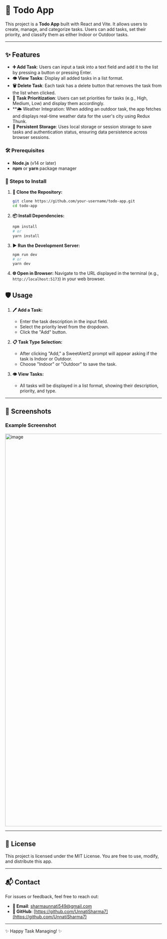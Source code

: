 # 📝 Todo App

This project is a **Todo App** built with React and Vite. It allows users to create, manage, and categorize tasks. Users can add tasks, set their priority, and classify them as either Indoor or Outdoor tasks.

---

## ✨ Features

- **➕ Add Task**: Users can input a task into a text field and add it to the list by pressing a button or pressing Enter.
- **👁️ View Tasks**: Display all added tasks in a list format.
- **🗑️ Delete Task**: Each task has a delete button that removes the task from the list when clicked.
- **🎯 Task Prioritization**: Users can set priorities for tasks (e.g., High, Medium, Low) and display them accordingly.
- **🌦️ Weather Integration: When adding an outdoor task, the app fetches and displays real-time weather data for the user's city using Redux Thunk.
- **💾 Persistent Storage**: Uses local storage or session storage to save tasks and authentication status, ensuring data persistence across browser sessions.

### 🛠️ Prerequisites

- **Node.js** (v14 or later)
- **npm** or **yarn** package manager

### 🚀 Steps to Install

1. **📂 Clone the Repository:**

   ```bash
   git clone https://github.com/your-username/todo-app.git
   cd todo-app
   ```

2. **📦 Install Dependencies:**

   ```bash
   npm install
   # or
   yarn install
   ```

3. **▶️ Run the Development Server:**

   ```bash
   npm run dev
   # or
   yarn dev
   ```

4. **🌐 Open in Browser:**
   Navigate to the URL displayed in the terminal (e.g., `http://localhost:5173`) in your web browser.

## 🛡️ Usage

1. **🖊️ Add a Task:**

   - Enter the task description in the input field.
   - Select the priority level from the dropdown.
   - Click the "Add" button.

2. **📋 Task Type Selection:**

   - After clicking "Add," a SweetAlert2 prompt will appear asking if the task is Indoor or Outdoor.
   - Choose "Indoor" or "Outdoor" to save the task.

3. **👁️ View Tasks:**

   - All tasks will be displayed in a list format, showing their description, priority, and type.

---


## 📸 Screenshots

### Example Screenshot

<img width="2519" height="1262" alt="image" src="https://github.com/user-attachments/assets/b10afda2-b684-4448-8f6b-6d8c1f4a931e" />

---

## 📜 License

This project is licensed under the MIT License. You are free to use, modify, and distribute this app.

---

## 📬 Contact

For issues or feedback, feel free to reach out:

- **📧 Email**: [sharmaunnati549@gmail.com](mailto:your-sharmaunnati549@gmail.com)
- **🐙 GitHub**: [https://github.com/UnnatiSharma7](https://github.com/UnnatiSharma7)

---

✨ Happy Task Managing! ✨

